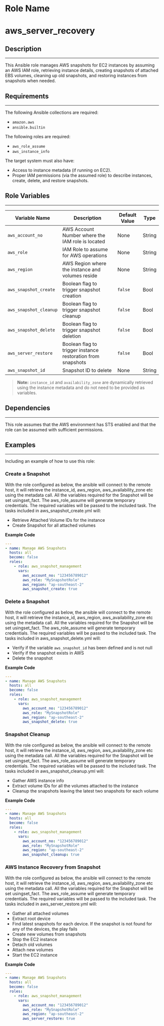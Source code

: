 Role Name
=========

# aws_server_recovery

## Description
------------
This Ansible role manages AWS snapshots for EC2 instances by assuming an AWS IAM role, retrieving instance details, creating snapshots of attached EBS volumes, cleaning up old snapshots, and restoring instances from snapshots when needed.

## Requirements
------------
The following Ansible collections are required:

- `amazon.aws`
- `ansible.builtin`

The following roles are required: 

- `aws_role_assume`
- `aws_instance_info`

The target system must also have:
- Access to instance metadata (if running on EC2).
- Proper IAM permissions (via the assumed role) to describe instances, create, delete, and restore snapshots.

## Role Variables
--------------
| Variable Name          | Description                                                       | Default Value | Type   |
|------------------------|-------------------------------------------------------------------|--------------|--------|
| `aws_account_no`       | AWS Account Number where the IAM role is located                 | None         | String |
| `aws_role`            | IAM Role to assume for AWS operations                            | None         | String |
| `aws_region`          | AWS Region where the instance and volumes reside                 | None         | String |
| `aws_snapshot_create` | Boolean flag to trigger snapshot creation                        | `false`      | Bool   |
| `aws_snapshot_cleanup`| Boolean flag to trigger snapshot cleanup                         | `false`      | Bool   |
| `aws_snapshot_delete` | Boolean flag to trigger snapshot deletion                        | `false`      | Bool   |
| `aws_server_restore`  | Boolean flag to trigger instance restoration from snapshots      | `false`      | Bool   |
| `aws_snapshot_id`     | Snapshot ID to delete                                            | None         | String |

> **Note:** `instance_id` and `availability_zone` are dynamically retrieved using the instance metadata and do not need to be provided as variables.

## Dependencies
------------
This role assumes that the AWS environment has STS enabled and that the role can be assumed with sufficient permissions.

## Examples
----------------
Including an example of how to use this role:
### Create a Snapshot

With the role configured as below, the ansible will connect to the remote host, it will retrieve the instance_id, aws_region, aws_availability_zone etc using the metadata call. All the variables required for the Snapshot will be set usingset_fact. The aws_role_assume will generate temporary credentials. The required variables will be passed to the included task. The tasks included in aws_snapshot_create.yml will:

- Retrieve Attached Volume IDs for the instance
- Create Snapshot for all attached volumes 

**Example Code**

```yaml
---
- name: Manage AWS Snapshots
  hosts: all
  become: false
  roles:
    - role: aws_snapshot_management
      vars:
        aws_account_no: "123456789012"
        aws_role: "MySnapshotRole"
        aws_region: "ap-southeast-2"
        aws_snapshot_create: true
```
### Delete a Snapshot

With the role configured as below, the ansible will connect to the remote host, it will retrieve the instance_id, aws_region, aws_availability_zone etc using the metadata call. All the variables required for the Snapshot will be set usingset_fact. The aws_role_assume will generate temporary credentials. The required variables will be passed to the included task. The tasks included in aws_snapshot_delete.yml will:

- Verify if the variable `aws_snapshot_id` has been defined and is not null
- Verify if the snapshot exists in AWS 
- Delete the snapshot

**Example Code**

```yaml
---
- name: Manage AWS Snapshots
  hosts: all
  become: false
  roles:
    - role: aws_snapshot_management
      vars:
        aws_account_no: "123456789012"
        aws_role: "MySnapshotRole"
        aws_region: "ap-southeast-2"
        aws_snapshot_delete: true
```

### Snapshot Cleanup

With the role configured as below, the ansible will connect to the remote host, it will retrieve the instance_id, aws_region, aws_availability_zone etc using the metadata call. All the variables required for the Snapshot will be set usingset_fact. The aws_role_assume will generate temporary credentials. The required variables will be passed to the included task. The tasks included in aws_snapshot_cleanup.yml will:

- Gather AWS instance info
- Extract volume IDs for all the volumes attached to the instance
- Cleanup the snapshots leaving the latest two snapshots for each volume

**Example Code**

```yaml
---
- name: Manage AWS Snapshots
  hosts: all
  become: false
  roles:
    - role: aws_snapshot_management
      vars:
        aws_account_no: "123456789012"
        aws_role: "MySnapshotRole"
        aws_region: "ap-southeast-2"
        aws_snapshot_cleanup: true
```
### AWS Instance Recovery from Snapshot

With the role configured as below, the ansible will connect to the remote host, it will retrieve the instance_id, aws_region, aws_availability_zone etc using the metadata call. All the variables required for the Snapshot will be set usingset_fact. The aws_role_assume will generate temporary credentials. The required variables will be passed to the included task. The tasks included in aws_server_restore.yml will:

- Gather all attached volumes
- Extract root device
- Find latest snapshots for each device. If the snapshot is not found for any of the devices, the play fails
- Create new volumes from snapshots
- Stop the EC2 instance
- Detach old volumes
- Attach new volumes
- Start the EC2 instance

**Example Code**

```yaml
---
- name: Manage AWS Snapshots
  hosts: all
  become: false
  roles:
    - role: aws_snapshot_management
      vars:
        aws_account_no: "123456789012"
        aws_role: "MySnapshotRole"
        aws_region: "ap-southeast-2"
        aws_server_restore: true
```

